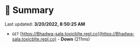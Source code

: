 # 📖 Summary
Last updated: **3/20/2022, 8:50:25 AM**

- `GET` [https://Bhadwa-sala.toxicblte.repl.co](https://Bhadwa-sala.toxicblte.repl.co) - **Down** (211ms)
